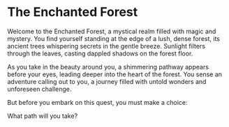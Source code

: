 # The Enchanted Forest
Welcome to the Enchanted Forest, a mystical realm filled with magic and mystery. You find yourself standing at the edge of a lush, dense forest, its ancient trees whispering secrets in the gentle breeze. Sunlight filters through the leaves, casting dappled shadows on the forest floor.

As you take in the beauty around you, a shimmering pathway appears before your eyes, leading deeper into the heart of the forest. You sense an adventure calling out to you, a journey filled with untold wonders and unforeseen challenge.

But before you embark on this quest, you must make a choice:

What path will you take?
